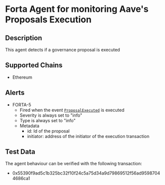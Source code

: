 # Forta Agent for monitoring Aave's Proposals Execution

## Description

This agent detects if a governance proposal is executed

## Supported Chains

- Ethereum

## Alerts

- FORTA-5
  - Fired when the event [`ProposalExecuted`](https://github.com/aave/governance-v2/blob/612833ab825f9cea57d82a5d214590ce16c7723d/contracts/interfaces/IAaveGovernanceV2.sol#L104) is executed
  - Severity is always set to "info"
  - Type is always set to "info"
  - Metadata
    - id: Id of the proposal
    - initiator: address of the initiator of the execution transaction

## Test Data

The agent behaviour can be verified with the following transaction:

- 0x55390f9ad5c1b325bc32f10f24c5a75d34a9d79869512f56ad95987044686ca1
